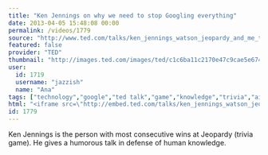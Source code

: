 ```yaml
---
title: "Ken Jennings on why we need to stop Googling everything"
date: 2013-04-05 15:48:08 00:00
permalink: /videos/1779
source: "http://www.ted.com/talks/ken_jennings_watson_jeopardy_and_me_the_obsolete_know_it_all.html?utm_campaign=&utm_content=awesm-publisher&utm_source=t.co&awesm=on.ted.com_Jennings&utm_medium=on.ted.com-static"
featured: false
provider: "TED"
thumbnail: "http://images.ted.com/images/ted/c1c6ba11c2170e47c9cae5e674edfd102a5b85f3_389x292.jpg"
user:
  id: 1719
  username: "jazzish"
  name: "Ana"
tags: ["technology","google","ted talk","game","knowledge","trivia","ai","human","jeopardy","jennings"]
html: "<iframe src=\"http://embed.ted.com/talks/ken_jennings_watson_jeopardy_and_me_the_obsolete_know_it_all.html\" width=\"560\" height=\"315\" frameborder=\"0\" scrolling=\"no\" webkitAllowFullScreen mozallowfullscreen allowFullScreen></iframe>"
id: 1779
---
```


Ken Jennings is the person with most consecutive wins at Jeopardy (trivia game). He gives a humorous talk in defense of human knowledge.
